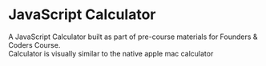 # JavaScript Calculator  
A JavaScript Calculator built as part of pre-course materials for Founders &amp; Coders Course.  
Calculator is visually similar to the native apple mac calculator
